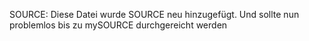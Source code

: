 SOURCE: Diese Datei wurde SOURCE neu hinzugefügt. Und sollte nun problemlos bis zu mySOURCE durchgereicht werden
